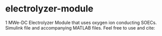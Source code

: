 # electrolyzer-module
1 MWe-DC Electrolyzer Module that uses oxygen ion conducting SOECs. Simulink file and accompanying MATLAB files. Feel free to use and cite:
